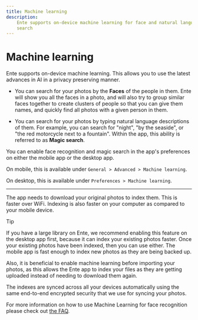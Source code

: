 ```yaml
---
title: Machine learning
description:
    Ente supports on-device machine learning for face and natural language
    search
---
```


# Machine learning

Ente supports on-device machine learning. This allows you to use the latest
advances in AI in a privacy preserving manner.

- You can search for your photos by the **Faces** of the people in them. Ente
  will show you all the faces in a photo, and will also try to group similar
  faces together to create clusters of people so that you can give them names,
  and quickly find all photos with a given person in them.

- You can search for your photos by typing natural language descriptions of
  them. For example, you can search for "night", "by the seaside", or "the red
  motorcycle next to a fountain". Within the app, this ability is referred to as
  **Magic search**.

You can enable face recognition and magic search in the app's preferences on
either the mobile app or the desktop app.

On mobile, this is available under `General > Advanced > Machine learning`.

On desktop, this is available under `Preferences > Machine learning`.

---

The app needs to download your original photos to index them. This is faster
over WiFi. Indexing is also faster on your computer as compared to your mobile
device.

> [!TIP]
>
> If you have a large library on Ente, we recommend enabling this feature on the
> desktop app first, because it can index your existing photos faster. Once your
> existing photos have been indexed, then you can use either. The mobile app is
> fast enough to index new photos as they are being backed up.
>
> Also, it is beneficial to enable machine learning before importing your
> photos, as this allows the Ente app to index your files as they are getting
> uploaded instead of needing to download them again.

The indexes are synced across all your devices automatically using the same
end-to-end encrypted security that we use for syncing your photos.

For more information on how to use Machine Learning for face recognition please
check out [the FAQ](../faq/face-recognition).
